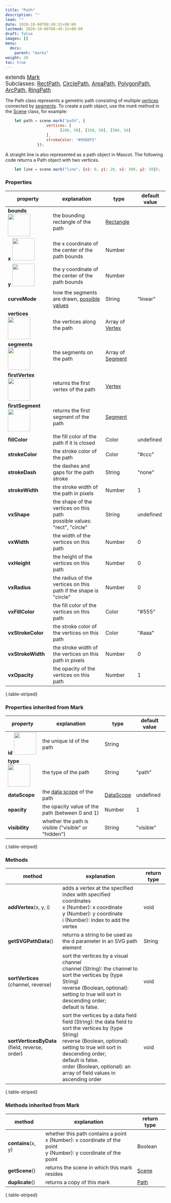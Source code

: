 ```yaml
---
title: "Path"
description: ""
lead: ""
date: 2020-10-06T08:49:31+00:00
lastmod: 2020-10-06T08:49:31+00:00
draft: false
images: []
menu:
  docs:
    parent: "marks"
weight: 30
toc: true
--- 
```

<span style="font-size:1.2em">extends [Mark](../mark/)</span><br>
<span style="font-size:1.2em">Subclasses: [RectPath](../rectpath/), [CirclePath](../circlepath/), [AreaPath](../areapath/), [PolygonPath](../polygonpath/), [ArcPath](../arcpath/), [RingPath](../ringpath/)</span>

The Path class represents a gemetric path consisting of multiple [vertices](../../basic/vertex/) connected by [segments](../../basic/segment). To create a path object, use the _mark_ method in the [Scene](../../group/scene) class, for example:

```js
    let path = scene.mark("path", {
                  vertices: [
		                [200, 50], [350, 50], [500, 50]
                  ],
                  strokeColor: "#95D0F5"
              });
```

A straight line is also represented as a path object in Mascot. The following code returns a Path object with two vertices.

```js
    let line = scene.mark("line", {x1: 0, y1: 20, x2: 300, y2: 50});
``` 

### Properties
| property |  explanation  | type | default value |
| --- | --- | --- | --- |
|**bounds** <img width="70px" src="../../readonly.png">| the bounding rectangle of the path | [Rectangle](../../basic/rectangle/) | |
|**x** <img width="70px" src="../../readonly.png">| the x coordinate of the center of the path bounds | Number | |
|**y** <img width="70px" src="../../readonly.png">| the y coordinate of the center of the path bounds | Number | |
|**curveMode**| how the segments are drawn, [possible values](../../global/constants/#curvemode) | String | "linear" |
|**vertices** <img width="70px" src="../../readonly.png">| the vertices along the path | Array of [Vertex](../../basic/vertex/) |  | 
|**segments** <img width="70px" src="../../readonly.png"> | the segments on the path | Array of [Segment](../../basic/segment/) | 
|**firstVertex** <img width="70px" src="../../readonly.png">| returns the first vertex of the path | [Vertex](../../basic/vertex/) |
|**firstSegment** <img width="70px" src="../../readonly.png">| returns the first segment of the path | [Segment](../../basic/segment/) |
|**fillColor**| the fill color of the path if it is closed | Color | undefined | 
|**strokeColor** | the stroke color of the path | Color | "#ccc" | 
|**strokeDash** | the dashes and gaps for the path stroke | String | "none" | 
|**strokeWidth** | the stroke width of the path in pixels | Number | 1| 
|**vxShape**| the shape of the vertices on this path<br>possible values: "rect", "circle" | String | undefined | 
|**vxWidth**| the width of the vertices on this path | Number | 0 | 
|**vxHeight**| the height of the vertices on this path | Number | 0 |
|**vxRadius**| the radius of the vertices on this path if the shape is "circle" | Number | 0 |  
|**vxFillColor**| the fill color of the vertices on this path | Color | "#555" | 
|**vxStrokeColor** | the stroke color of the vertices on this path | Color | "#aaa" | 
|**vxStrokeWidth** | the stroke width of the vertices on this path in pixels | Number | 0 | 
|**vxOpacity** | the opacity of the vertices on this path | Number | 1 | 
{.table-striped}

### Properties inherited from Mark
| property |  explanation   | type | default value |
| --- | --- | --- | --- |
|**id** <img width="70px" src="../../readonly.png">| the unique id of the path | String |  | 
|**type** <img width="70px" src="../../readonly.png"> | the type of the path | String | "path" | 
|**dataScope**| the [data scope](../../data/datascope/) of the path | [DataScope](../../data/datascope/) | undefined |
|**opacity** | the opacity value of the path (between 0 and 1) | Number | 1 |
|**visibility**| whether the path is visible ("visible" or "hidden") | String | "visible" |
{.table-striped}

### Methods
| method |  explanation   | return type |
| ---- | --- | --- |
| **addVertex**(x, y, i) | adds a vertex at the specified index with specified coordinates<br> x (Number): x coordinate<br> y (Number): y coordinate<br>i (Number): index to add the vertex | void |
| **getSVGPathData**() | returns a string to be used as the d parameter in an SVG path element | String |
| **sortVertices**<br>(channel, reverse) | sort the vertices by a visual channel<br>channel (String): the channel to sort the vertices by (type String)<br> reverse (Boolean, optional): setting to true will sort in descending order;<br>default is false. | void |
| **sortVerticesByData**<br>(field, reverse, order) | sort the vertices by a data field<br>field (String): the data field to sort the vertices by (type String)<br>reverse (Boolean, optional): setting to true will sort in descending order;<br>default is false.<br>order (Boolean, optional): an array of field values in ascending order | void |
{.table-striped}

### Methods inherited from Mark
| method |  explanation   | return type |
| --- | --- | --- |
| **contains**(x, y) | whether this path contains a point<br>x (Number): x coordinate of the point<br>y (Number): y coordinate of the point | Boolean |
| **getScene**() | returns the scene in which this mark resides | [Scene](../../group/scene) |
| **duplicate**() | returns a copy of this mark | [Path](../path/) | 
{.table-striped}

<!-- ## Hyas?

Doks is a [Hyas theme](https://gethyas.com/themes/) build by the creator of Hyas.

## Footer notice?

Please keep it in place.

## Keyboard shortcuts for search?

- focus: `/`
- select: `↓` and `↑`
- open: `Enter`
- close: `Esc`

## Other documentation?

- [Netlify](https://docs.netlify.com/)
- [Hugo](https://gohugo.io/documentation/)

## Can I get support?

Create a topic:

- [Netlify Community](https://community.netlify.com/)
- [Hugo Forums](https://discourse.gohugo.io/)
- [Doks Discussions](https://github.com/h-enk/doks/discussions)

## Contact the creator?

Send `h-enk` a message:

- [Netlify Community](https://community.netlify.com/)
- [Hugo Forums](https://discourse.gohugo.io/)
- [Doks Discussions](https://github.com/h-enk/doks/discussions) -->
